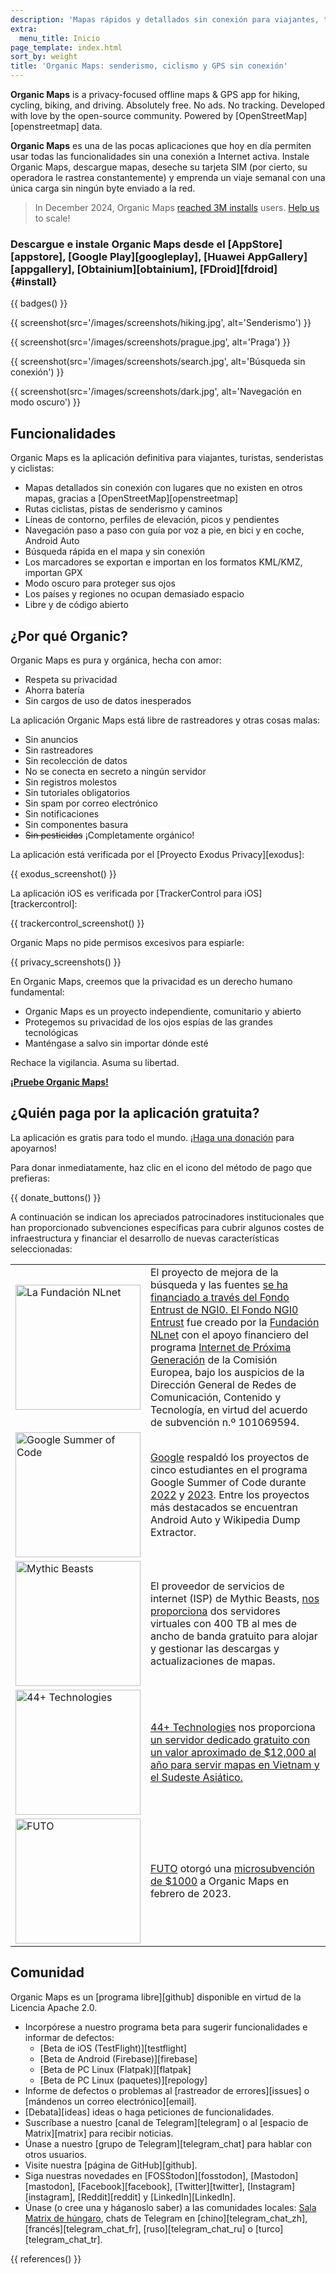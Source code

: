 ```yaml
---
description: 'Mapas rápidos y detallados sin conexión para viajantes, turistas, conductores, senderistas y ciclistas creados por los fundadores de MapsWithMe (Maps.Me).'
extra:
  menu_title: Inicio
page_template: index.html
sort_by: weight
title: 'Organic Maps: senderismo, ciclismo y GPS sin conexión'
---
```


**Organic Maps** is a privacy-focused offline maps & GPS app for hiking, cycling, biking, and driving. Absolutely free. No ads. No tracking. Developed with love by the open-source community. Powered by [OpenStreetMap][openstreetmap] data.

**Organic Maps** es una de las pocas aplicaciones que hoy en día permiten usar todas las funcionalidades sin una conexión a Internet activa. Instale Organic Maps, descargue mapas, deseche su tarjeta SIM (por cierto, su operadora le rastrea constantemente) y emprenda un viaje semanal con una única carga sin ningún byte enviado a la red.

> In December 2024, Organic Maps [reached 3M installs](@/news/2024-12-20/411/index.md) users. [Help us](@/donate/index.md) to scale!

### Descargue e instale Organic Maps desde el [AppStore][appstore], [Google Play][googleplay], [Huawei AppGallery][appgallery], [Obtainium][obtainium], [FDroid][fdroid] {#install}

{{ badges() }}

{{ screenshot(src='/images/screenshots/hiking.jpg', alt='Senderismo') }}

{{ screenshot(src='/images/screenshots/prague.jpg', alt='Praga') }}

{{ screenshot(src='/images/screenshots/search.jpg', alt='Búsqueda sin
conexión') }}

{{ screenshot(src='/images/screenshots/dark.jpg', alt='Navegación en modo
oscuro') }}

## Funcionalidades

Organic Maps es la aplicación definitiva para viajantes, turistas,
senderistas y ciclistas:

- Mapas detallados sin conexión con lugares que no existen en otros mapas,
  gracias a [OpenStreetMap][openstreetmap]
- Rutas ciclistas, pistas de senderismo y caminos
- Líneas de contorno, perfiles de elevación, picos y pendientes
- Navegación paso a paso con guía por voz a pie, en bici y en coche, Android
  Auto
- Búsqueda rápida en el mapa y sin conexión
- Los marcadores se exportan e importan en los formatos KML/KMZ, importan
  GPX
- Modo oscuro para proteger sus ojos
- Los países y regiones no ocupan demasiado espacio
- Libre y de código abierto

## ¿Por qué Organic?

Organic Maps es pura y orgánica, hecha con amor:

- Respeta su privacidad
- Ahorra batería
- Sin cargos de uso de datos inesperados

La aplicación Organic Maps está libre de rastreadores y otras cosas malas:

- Sin anuncios
- Sin rastreadores
- Sin recolección de datos
- No se conecta en secreto a ningún servidor
- Sin registros molestos
- Sin tutoriales obligatorios
- Sin spam por correo electrónico
- Sin notificaciones
- Sin componentes basura
- ~~Sin pesticidas~~ ¡Completamente orgánico!

La aplicación está verificada por el [Proyecto Exodus Privacy][exodus]:

{{ exodus_screenshot() }}

La aplicación iOS es verificada por [TrackerControl para
iOS][trackercontrol]:

{{ trackercontrol_screenshot() }}

Organic Maps no pide permisos excesivos para espiarle:

{{ privacy_screenshots() }}

En Organic Maps, creemos que la privacidad es un derecho humano fundamental:

- Organic Maps es un proyecto independiente, comunitario y abierto
- Protegemos su privacidad de los ojos espías de las grandes tecnológicas
- Manténgase a salvo sin importar dónde esté

Rechace la vigilancia. Asuma su libertad.

**[¡Pruebe Organic Maps!](#install)**

## ¿Quién paga por la aplicación gratuita?

La aplicación es gratis para todo el mundo. ¡[Haga una
donación](@/donate/index.es.md) para apoyarnos!

Para donar inmediatamente, haz clic en el icono del método de pago que
prefieras:

{{ donate_buttons() }}

A continuación se indican los apreciados patrocinadores institucionales que
han proporcionado subvenciones específicas para cubrir algunos costes de
infraestructura y financiar el desarrollo de nuevas características
seleccionadas:

<table style="border-spacing: 20px">
<tr>
<td>
<a href="https://nlnet.nl/"><img src="sponsors/nlnet.svg" alt="La Fundación NLnet" width="200px"></a>
</td>
<td>
El proyecto de mejora de la búsqueda y las fuentes <a href="https://github.com/organicmaps/organicmaps/milestone/7">se ha financiado a través del Fondo Entrust de NGI0. El <a href="https://nlnet.nl/entrust/">Fondo NGI0 Entrust</a> fue creado por la <a href="https://nlnet.nl/">Fundación NLnet</a> con el apoyo financiero del programa <a href="https://www.ngi.eu/">Internet de Próxima Generación</a> de la Comisión Europea, bajo los auspicios de la Dirección General de Redes de Comunicación, Contenido y Tecnología, en virtud del acuerdo de subvención n.º 101069594.

</td>
</tr>
<tr>
<td>
<a href="https://summerofcode.withgoogle.com/"><img src="sponsors/gsoc.svg" alt="Google Summer of Code" width="200px"></a>

</td>
<td>
<a href="https://summerofcode.withgoogle.com/">Google</a> respaldó los proyectos de cinco estudiantes en el programa Google Summer of Code durante <a Programas href="https://summerofcode.withgoogle.com/programs/2022/organizations/organic-maps">2022</a> y <a href="https://summerofcode.withgoogle.com/programs/2023/organizations/organic-maps">2023</a>. Entre los proyectos más destacados se encuentran Android Auto y Wikipedia Dump Extractor. </td>
</tr>
<tr>
<td>
<a href="https://www.mythic-beasts.com/"><img src="sponsors/mythic-beasts.png" alt="Mythic Beasts" width="200px"></a>
</td>
<td>
El proveedor de servicios de internet (ISP) de Mythic Beasts, <a href="https://www.mythic-beasts.com/">nos proporciona</a> dos servidores virtuales con 400 TB al mes de ancho de banda gratuito para alojar y gestionar las descargas y actualizaciones de mapas. </td>
</tr>
<tr>
<td>
<a href="https://44plus.vn"><img src="sponsors/44plus.svg" alt="44+ Technologies" width="200px"></a>
</td>
<td>
<a href="https://44plus.vn">44+ Technologies</a> nos proporciona <a href="https://44plus.vn/organicmaps">un servidor dedicado gratuito con un valor aproximado de $12,000 al año para servir mapas en Vietnam y el Sudeste Asiático.
</td>
</tr>
<tr>
<td>
<a href="https://futo.org"><img src="sponsors/futo.svg" alt="FUTO" width="200px"></a>
</td>
<td>
<a href="https://futo.org">FUTO</a> otorgó una <a href="https://www.youtube.com/watch?v=fJJclgBHrEw">microsubvención de $1000</a> a Organic Maps en febrero de 2023.
</td>
</tr>
</table>

## Comunidad

Organic Maps es un [programa libre][github] disponible en virtud de la
Licencia Apache 2.0.

- Incorpórese a nuestro programa beta para sugerir funcionalidades e
  informar de defectos:
  * [Beta de iOS (TestFlight)][testflight]
  * [Beta de Android (Firebase)][firebase]
  * [Beta de PC Linux (Flatpak)][flatpak]
  * [Beta de PC Linux (paquetes)][repology]
- Informe de defectos o problemas al [rastreador de errores][issues] o
  [mándenos un correo electrónico][email].
- [Debata][ideas] ideas o haga peticiones de funcionalidades.
- Suscríbase a nuestro [canal de Telegram][telegram] o al [espacio de
  Matrix][matrix] para recibir noticias.
- Únase a nuestro [grupo de Telegram][telegram_chat] para hablar con otros
  usuarios.
- Visite nuestra [página de GitHub][github].
- Siga nuestras novedades en [FOSStodon][fosstodon], [Mastodon][mastodon],
  [Facebook][facebook], [Twitter][twitter], [Instagram][instagram],
  [Reddit][reddit] y [LinkedIn][LinkedIn].
- Únase (o cree una y háganoslo saber) a las comunidades locales: [Sala
  Matrix de
  húngaro](https://matrix.to/#/#organicmapstranslate_hu:matrix.org), chats
  de Telegram en [chino][telegram_chat_zh], [francés][telegram_chat_fr],
  [ruso][telegram_chat_ru] o [turco][telegram_chat_tr].

[fork]: https://es.wikipedia.org/wiki/Bifurcaci%C3%B3n_(desarrollo_de_software)

{{ references() }}
